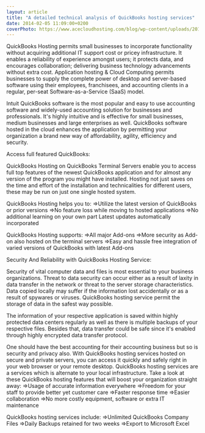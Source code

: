 ```yaml
---
layout: article
title: "A detailed technical analysis of QuickBooks hosting services"
date: 2014-02-05 11:09:00+0200
coverPhoto: https://www.acecloudhosting.com/blog/wp-content/uploads/2018/03/quickbooks-hosting-migration-checklist.jpg
---
```


QuickBooks Hosting permits small businesses to incorporate functionality without acquiring additional IT support cost or pricey infrastructure. It enables a reliability of experience amongst users; it protects data, and encourages collaboration; delivering business technology advancements without extra cost. Application hosting & Cloud Computing permits businesses to supply the complete power of desktop and server-based software using their employees, franchisees, and accounting clients in a regular, per-seat Software-as-a-Service (SaaS) model.

Intuit QuickBooks software is the most popular and easy to use accounting software and widely-used accounting solution for businesses and professionals. It's highly intuitive and is effective for small businesses, medium businesses and large enterprises as well. QuickBooks software hosted in the cloud enhances the application by permitting your organization a brand new way of affordability, agility, efficiency and security.

Access full featured QuickBooks:

QuickBooks Hosting on QuickBooks Terminal Servers enable you to access full top features of the newest QuickBooks application and for almost any version of the program you might have installed. Hosting not just saves on the time and effort of the installation and technicalities for different users, these may be run on just one single hosted system.

QuickBooks Hosting helps you to:
=>Utilize the latest version of QuickBooks or prior versions
=>No feature loss while moving to hosted applications
=>No additional learning on your own part
Latest updates automatically incorporated

QuickBooks Hosting supports:
=>All major Add-ons
=>More security as Add-on also hosted on the terminal servers
=>Easy and hassle free integration of varied versions of QuickBooks with latest Add-ons

Security And Reliability with QuickBooks Hosting Service:

Security of vital computer data and files is most essential to your business organizations. Threat to data security can occur either as a result of laxity in data transfer in the network or threat to the server storage characteristics. Data copied locally may suffer if the information lost accidentally or as a result of spywares or viruses. QuickBooks hosting service permit the storage of data in the safest way possible.

The information of your respective application is saved within highly protected data centers regularly as well as there is multiple backups of your respective files. Besides that, data transfer could be safe since it's enabled through highly encrypted data transfer protocol.

One should have the best accounting for their accounting business but so is security and privacy also. With QuickBooks hosting services hosted on secure and private servers, you can access it quickly and safely right in your web browser or your remote desktop. QuickBooks hosting services are a services which is alternate to your local infrastructure.
Take a look at these QuickBooks hosting features that will boost your organization straight away:
=>Usage of accurate information everywhere
=>Freedom for your staff to provide better yet customer care
=>Faster response time
=>Easier collaboration
=>No more costly equipment, software or extra IT maintenance

QuickBooks hosting services include:
=>Unlimited QuickBooks Company Files
=>Daily Backups retained for two weeks
=>Export to Microsoft Excel